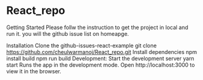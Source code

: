# React_repo

Getting Started
Please follw the instruction to get the project in local and run it. you will the github issue list on homeapge.

Installation
Clone the github-issues-react-example
git clone https://github.com/cheulwarmanoj/React_repo.git
Install dependencies
npm install
build 
npm run build
Development:
Start the development server
yarn start
Runs the app in the development mode.
Open http://localhost:3000 to view it in the browser.
